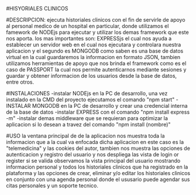 #HISYORIALES CLINICOS 

#DESCRIPCION:
ejecuta historiales clinicos con el fin de servirle de apoyo al personal medico de un hospital en particular, donde utilizamos el famework de NODEjs para ejecutar y utilizar los demas framework que este nos aporta. los mas importantes son: EXPRESSjs el cual nos ayuda a establecer un servidor web en el cual nos ejecutara y controlara nuestra aplicacion y el segundo es MONGODB como saben es una base de datos virtual en la cual guardaremos la informacion en formato JSON, tambien utilizamos herramientas de apoyo que nos brinda el framework como es el caso de PASSPORT la cual nos permite autenticarnos mediante sesiones y guardar y obtener informacion de los usuarios desde la base de datos, entre otros.

#INSTALACIONES 
-instalar NODEjs en la PC de desarrollo, una vez instalado en la CMD del proyecto ejecutamos el comando "npm start"
-INSTALAR MONGODB en la PC de desarrollo y crear una credencial interna de la base de datos 
-instalar EXPRESS con el comando "npm install express -m"
-instalar demas middleware que se requieran para optimizar la aplicacion si lo desean a travez del comando "npm install (nombre)"

#USO
la ventana principal de de la aplicacion nos muestra toda la informacion que a la cual va enfocada dicha aplicacion en este caso es la "telemedicina" y las cookies del autor, tambien nos muestra las opciones de autenticacion y registro del usuario y nos despliega las vista de login or register si se valida observamos la vista principal del usuario mostrando informacion personal y todos los historiales clinicos que ha registrado en la plataforma y las opciones de crear, eliminar y/o editar los historiales clinicos en conjunto con una agenda personal donde el ususario puede agendar sus citas personales y un soporte tecnico. 




